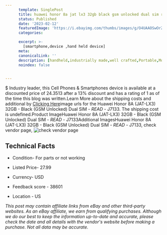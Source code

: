 ```yaml
---
      template: SinglePost
      title: huawei honor 8a jat lx3 32gb black gsm unlocked dual sim read j7133
      status: Published
      date: '2023-02-12'
      featuredImage: 'https://i.ebayimg.com/thumbs/images/g/O4UAAOSwOrZjmJ6H/s-l225.jpg'
      categories: 

      excerpt: >-
        [smartphone,device ,hand held device]
      meta:
      canonicalLink: ''
      description: [handheld,industrially made,well crafted,Portable,Mobile,Compact,Convenient,Lightweight,Maneuverable,Man-portable,Miniature,Carriable,Hand-held,Light,Holdable,Transportable,Mobile device,Pocket-sized,On-the-go,Wireless,Cordless,Compact size,Convenient size, smartphone,device ,hand held device]
      noindex: false

        
---
```

$
    Industry leader, this Cell Phones & Smartphones device is available at a discounted price of 24.3513 after a 13% discount and has a rating of 1 as of the time this blog was written.Learn More about the shipping costs and additional by [Clicking Here](https://www.ebay.com/itm/134402091000?hash=item1f4afd27f8%3Ag%3AO4UAAOSwOrZjmJ6H&mkevt=1&mkcid=1&mkrid=711-53200-19255-0&campid=%253CePNCampaignId%253E&customid=%253CreferenceId%253E&toolid=10049)image urls for the Huawei Honor 8A (JAT-LX3) 32GB - Black (GSM Unlocked) Dual SIM - *READ* - J7133. The shipping cost is undefined.Product ImageHuawei Honor 8A (JAT-LX3) 32GB - Black (GSM Unlocked) Dual SIM - *READ* - J7133Additional ImagesHuawei Honor 8A (JAT-LX3) 32GB - Black (GSM Unlocked) Dual SIM - *READ* - J7133, check vendor page, ![check vendor page](https://origin-galleryplus.ebayimg.com/ws/web/134402091000_2_0_1/225x225.jpg,https://origin-galleryplus.ebayimg.com/ws/web/134402091000_3_0_1/225x225.jpg,https://origin-galleryplus.ebayimg.com/ws/web/134402091000_4_0_1/225x225.jpg,https://origin-galleryplus.ebayimg.com/ws/web/134402091000_5_0_1/225x225.jpg,https://origin-galleryplus.ebayimg.com/ws/web/134402091000_6_0_1/225x225.jpg,https://origin-galleryplus.ebayimg.com/ws/web/134402091000_7_0_1/225x225.jpg,https://origin-galleryplus.ebayimg.com/ws/web/134402091000_8_0_1/225x225.jpg,https://origin-galleryplus.ebayimg.com/ws/web/134402091000_9_0_1/225x225.jpg)
    
    

 ## Technical Facts 



     
      

 - Condition- For parts or not working 


      

 - Listed Price- 27.99 


      

 - Currency- USD 


      

 - Feedback score - 38601 


      

 - Location - US 


      
      

 *_This post may contain affiliate links from eBay and other third-party websites. As an eBay affiliate, we earn from qualifying purchases. Although we do our best to keep the information up-to-date and accurate, please check the date and all details with the vendor's website before making a purchase. Not all data may be accurate._*



    
    
    
    
    